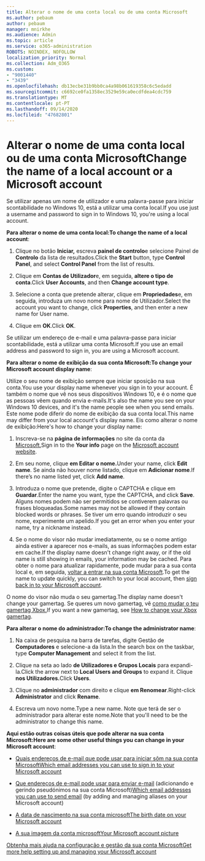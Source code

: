 ```yaml
---
title: Alterar o nome de uma conta local ou de uma conta Microsoft
ms.author: pebaum
author: pebaum
manager: mnirkhe
ms.audience: Admin
ms.topic: article
ms.service: o365-administration
ROBOTS: NOINDEX, NOFOLLOW
localization_priority: Normal
ms.collection: Adm_O365
ms.custom:
- "9001440"
- "3439"
ms.openlocfilehash: db13ecbe31b9bb0ca4a98b061619358c6c5edadd
ms.sourcegitcommit: c6692ce0fa1358ec3529e59ca0ecdfdea4cdc759
ms.translationtype: MT
ms.contentlocale: pt-PT
ms.lasthandoff: 09/14/2020
ms.locfileid: "47682801"
---
```

# <a name="change-the-name-of-a-local-account-or-a-microsoft-account"></a><span data-ttu-id="42c91-102">Alterar o nome de uma conta local ou de uma conta Microsoft</span><span class="sxs-lookup"><span data-stu-id="42c91-102">Change the name of a local account or a Microsoft account</span></span>

<span data-ttu-id="42c91-103">Se utilizar apenas um nome de utilizador e uma palavra-passe para iniciar scontabilidade no Windows 10, está a utilizar uma conta local.</span><span class="sxs-lookup"><span data-stu-id="42c91-103">If you use just a username and password to sign in to Windows 10, you're using a local account.</span></span> 

<span data-ttu-id="42c91-104">**Para alterar o nome de uma conta local:**</span><span class="sxs-lookup"><span data-stu-id="42c91-104">**To change the name of a local account**:</span></span>

1. <span data-ttu-id="42c91-105">Clique no botão **Iniciar,** escreva **painel de controlo**e selecione Painel de **Controlo** da lista de resultados.</span><span class="sxs-lookup"><span data-stu-id="42c91-105">Click the **Start** button, type **Control Panel**, and select **Control Panel** from the list of results.</span></span>

2. <span data-ttu-id="42c91-106">Clique em **Contas de Utilizador**e, em seguida, **altere o tipo de conta**.</span><span class="sxs-lookup"><span data-stu-id="42c91-106">Click **User Accounts**, and then **Change account type**.</span></span>

3. <span data-ttu-id="42c91-107">Selecione a conta que pretende alterar, clique em **Propriedades**e, em seguida, introduza um novo nome para nome de Utilizador.</span><span class="sxs-lookup"><span data-stu-id="42c91-107">Select the account you want to change, click **Properties**, and then enter a new name for User name.</span></span>

4. <span data-ttu-id="42c91-108">Clique em **OK**.</span><span class="sxs-lookup"><span data-stu-id="42c91-108">Click **OK**.</span></span>

<span data-ttu-id="42c91-109">Se utilizar um endereço de e-mail e uma palavra-passe para iniciar scontabilidade, está a utilizar uma conta Microsoft.</span><span class="sxs-lookup"><span data-stu-id="42c91-109">If you use an email address and password to sign in, you are using a Microsoft account.</span></span>

<span data-ttu-id="42c91-110">**Para alterar o nome de exibição da sua conta Microsoft:**</span><span class="sxs-lookup"><span data-stu-id="42c91-110">**To change your Microsoft account display name**:</span></span>

<span data-ttu-id="42c91-111">Utilize o seu nome de exibição sempre que iniciar sposição na sua conta.</span><span class="sxs-lookup"><span data-stu-id="42c91-111">You use your display name whenever you sign in to your account.</span></span> <span data-ttu-id="42c91-112">É também o nome que vê nos seus dispositivos Windows 10, e é o nome que as pessoas vêem quando envia e-mails.</span><span class="sxs-lookup"><span data-stu-id="42c91-112">It's also the name you see on your Windows 10 devices, and it's the name people see when you send emails.</span></span> <span data-ttu-id="42c91-113">Este nome pode diferir do nome de exibição da sua conta local.</span><span class="sxs-lookup"><span data-stu-id="42c91-113">This name may differ from your local account's display name.</span></span> <span data-ttu-id="42c91-114">Eis como alterar o nome de exibição:</span><span class="sxs-lookup"><span data-stu-id="42c91-114">Here's how to change your display name:</span></span>

1. <span data-ttu-id="42c91-115">Inscreva-se na **página de informações** no site da conta da [Microsoft.](https://account.microsoft.com/)</span><span class="sxs-lookup"><span data-stu-id="42c91-115">Sign in to the **Your info** page on the [Microsoft account website](https://account.microsoft.com/).</span></span>

2. <span data-ttu-id="42c91-116">Em seu nome, clique **em Editar o nome.**</span><span class="sxs-lookup"><span data-stu-id="42c91-116">Under your name, click **Edit name**.</span></span> <span data-ttu-id="42c91-117">Se ainda não houver nome listado, clique em **Adicionar nome**.</span><span class="sxs-lookup"><span data-stu-id="42c91-117">If there’s no name listed yet, click **Add name**.</span></span> 

3. <span data-ttu-id="42c91-118">Introduza o nome que pretende, digite o CAPTCHA e clique em **Guardar**.</span><span class="sxs-lookup"><span data-stu-id="42c91-118">Enter the name you want, type the CAPTCHA, and click **Save**.</span></span> <span data-ttu-id="42c91-119">Alguns nomes podem não ser permitidos se contiverem palavras ou frases bloqueadas.</span><span class="sxs-lookup"><span data-stu-id="42c91-119">Some names may not be allowed if they contain blocked words or phrases.</span></span> <span data-ttu-id="42c91-120">Se tiver um erro quando introduzir o seu nome, experimente um apelido.</span><span class="sxs-lookup"><span data-stu-id="42c91-120">If you get an error when you enter your name, try a nickname instead.</span></span>

4. <span data-ttu-id="42c91-121">Se o nome do visor não mudar imediatamente, ou se o nome antigo ainda estiver a aparecer nos e-mails, as suas informações podem estar em cache.</span><span class="sxs-lookup"><span data-stu-id="42c91-121">If the display name doesn't change right away, or if the old name is still showing in emails, your information may be cached.</span></span> <span data-ttu-id="42c91-122">Para obter o nome para atualizar rapidamente, pode mudar para a sua conta local e, em seguida, [voltar a entrar na sua conta Microsoft](https://account.microsoft.com/).</span><span class="sxs-lookup"><span data-stu-id="42c91-122">To get the name to update quickly, you can switch to your local account, then [sign back in to your Microsoft account](https://account.microsoft.com/).</span></span>

<span data-ttu-id="42c91-123">O nome do visor não muda o seu gamertag.</span><span class="sxs-lookup"><span data-stu-id="42c91-123">The display name doesn't change your gamertag.</span></span> <span data-ttu-id="42c91-124">Se queres um novo gamertag, vê [como mudar o teu gamertag Xbox.](https://support.xbox.com/id-ID/account-management/change-xbox-live-gamertag)</span><span class="sxs-lookup"><span data-stu-id="42c91-124">If you want a new gamertag, see [How to change your Xbox gamertag](https://support.xbox.com/id-ID/account-management/change-xbox-live-gamertag).</span></span>

<span data-ttu-id="42c91-125">**Para alterar o nome do administrador:**</span><span class="sxs-lookup"><span data-stu-id="42c91-125">**To change the administrator name**:</span></span>

1. <span data-ttu-id="42c91-126">Na caixa de pesquisa na barra de tarefas, digite Gestão de **Computadores** e selecione-a da lista.</span><span class="sxs-lookup"><span data-stu-id="42c91-126">In the search box on the taskbar, type **Computer Management** and select it from the list.</span></span>

2. <span data-ttu-id="42c91-127">Clique na seta ao lado **de Utilizadores e Grupos Locais** para expandi-la.</span><span class="sxs-lookup"><span data-stu-id="42c91-127">Click the arrow next to **Local Users and Groups** to expand it.</span></span> <span data-ttu-id="42c91-128">Clique **nos Utilizadores.**</span><span class="sxs-lookup"><span data-stu-id="42c91-128">Click **Users**.</span></span>

3. <span data-ttu-id="42c91-129">Clique no **administrador** com direito e clique **em Renomear**.</span><span class="sxs-lookup"><span data-stu-id="42c91-129">Right-click **Administrator** and click **Rename**.</span></span>

4. <span data-ttu-id="42c91-130">Escreva um novo nome.</span><span class="sxs-lookup"><span data-stu-id="42c91-130">Type a new name.</span></span> <span data-ttu-id="42c91-131">Note que terá de ser o administrador para alterar este nome.</span><span class="sxs-lookup"><span data-stu-id="42c91-131">Note that you'll need to be the administrator to change this name.</span></span>

<span data-ttu-id="42c91-132">**Aqui estão outras coisas úteis que pode alterar na sua conta Microsoft:**</span><span class="sxs-lookup"><span data-stu-id="42c91-132">**Here are some other useful things you can change in your Microsoft account**:</span></span>

- [<span data-ttu-id="42c91-133">Quais endereços de e-mail que pode usar para iniciar sôm na sua conta Microsoft</span><span class="sxs-lookup"><span data-stu-id="42c91-133">Which email addresses you can use to sign in to your Microsoft account</span></span>](https://support.microsoft.com/help/4026162)

- <span data-ttu-id="42c91-134">[Que endereços de e-mail pode usar para enviar e-mail](https://support.microsoft.com/help/12407) (adicionando e gerindo pseudónimos na sua conta Microsoft)</span><span class="sxs-lookup"><span data-stu-id="42c91-134">[Which email addresses you can use to send email](https://support.microsoft.com/help/12407) (by adding and managing aliases on your Microsoft account)</span></span>

- [<span data-ttu-id="42c91-135">A data de nascimento na sua conta microsoft</span><span class="sxs-lookup"><span data-stu-id="42c91-135">The birth date on your Microsoft account</span></span>](https://support.microsoft.com/help/12411)

- [<span data-ttu-id="42c91-136">A sua imagem da conta microsoft</span><span class="sxs-lookup"><span data-stu-id="42c91-136">Your Microsoft account picture</span></span>](https://support.microsoft.com/help/4026790)

[<span data-ttu-id="42c91-137">Obtenha mais ajuda na configuração e gestão da sua conta Microsoft</span><span class="sxs-lookup"><span data-stu-id="42c91-137">Get more help setting up and managing your Microsoft account</span></span>](https://support.microsoft.com/hub/4294457/microsoft-account-help#manage-account)